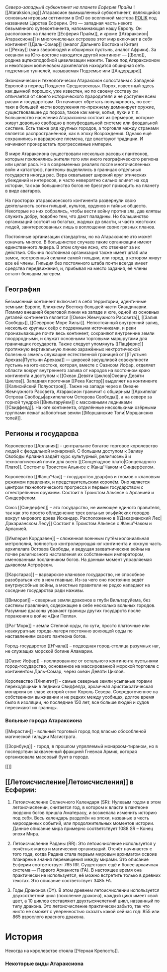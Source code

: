 *Северо-западный субконтинет на планете Есферия Прайм*
![[Ataraksion.jpg]]
Атараксион вымышленный субконтинент, являющийся основным игровым сеттингом в DnD во вселенной мастера [POLIK](https://x.com/POLIKstarik) под названием Царства Есферии. Это — западная часть некого безымянного супеконтинента, напоминающая нашу Европу. Он расположен на планете [[Есферия Прайм]], и кроме [[Атараксион|Атараксиона]] и многочисленых островов этот мир включает в себя континент [[Даль-Сомар]] (аналог Дальнего Востока и Китая) и [[Рехау]] (мир зверолюдей и обширных пустынь, аналог Африки). За океаном на Юго-востоке находится другой континент — [[Боло]], родина ацтекоподобной цивилизации нежити. Также под Атараксионом и некоторым количесвом архипелагов находится обширная сеть подземных туннелей, называемая Подземье или [[Андердарк]].

Экономически и технологически Атараксион сопоставим с Западной Европой в период Позднего Средневековья. Порох, известный здесь как дымной порошок, уже известен, но по своему составу он отличается от своего исторического прародителя и не доступен всем расам и государствам. Он начинает обретать популярность, но все-таки в большей части вооружения по-прежнему доминирует оружие, существовавшее до пороха, такое как мечи, копья, луки и т. п. Большинство населения Атараксиона состоит из фермеров, которые живут довольно свободно в полуфеодальной системе или феодальной системе. Есть также ряд крупных городов, а торговля между странами является распространённой, как в эпоху Возрождения. Однако ещё сохранились и варварские племена, где властвуют традиции. И начинают произрастать прогрессивные империи.

В мире Атараксиона существовали несколько расовых пантеонов, которым поклонялись жители того или иного географического региона или целая раса. Но в современных реалиях после многочисленных войн и катастроф, пантеоны выделились в границах отдельных государств иногда рас. Вера охватывает широкий круг этических убеждений и интересов, и часто невероятно сильно влияет на ход истории, так как большинство богов не брезгуют приходить на планету в виде аватаров.

На просторах атараксионского континента развернули свою деятельность сотни гильдий, культов, орденов и тайных обществ. Некоторые из них собрались, чтобы вести войну против зла, дав клятвы служить добру, подобно тем, что дают паладины. Но большинство организаций состоят из богатых, жадных до власти, и часто жестоких людей, заинтересованных лишь в воплощении своих грязных планов.

Постоянные организации стандартны, но на Атараксионе это может означать многое. В большинстве случаев такие организации имеют единственного лидера. В этом случае ясно, кто отвечает за их действия. Обычно постоянная организация также имеет штаб или замок, построенный силами самой гильдии, или город, в котором живут все её члены. Гильдия без постоянного штаба почти всегда имеет средства передвижения, и, прибывая на место задания, её члены встают большим лагерем.

## География

Безымянный континент включает в себя территории, идентичные земным: Европе, ближнему Востоку большей части Скандинавии. Помимо внешней береговой линии на западе и юге, одной из основных деталей континента является [[Океан Жемчужного Рассвета]], [[Залив Свободы]], [[Северное Море Хильт]]. Непостоянный внутренний залив, несколько крупных озёр с подземными источниками, и реки пронизывающие почти весь континент, сохраняют внутренние земли плодородными, и служат основными торговыми маршрутами для граничащих государств. Также следует упомянуть [[Пацферис]] протяжную вертикальную линию заражённых нектротической болезнью земель служащие естественной границей от [[Пустыня Арехаза|Пустыни Арехаза]] — широкой засушливой совокупности пустынь на юго-востоке, которая, вместе с Оазисом Исфар, отделяет области вокруг внутреннего залива от народов на восточном краю континента и доступом к [[Океан Девяти Циклов|Океану Девяти Циклов]]. Западная проточная [[Река Кастор]] выделяет на континенте [[Калисийский Полуостров]]. Также на западе через в Океане Жемчужного Рассвета, Атараксион граничит с обширным [[Архипелаг Острова Свободы|архипелагом Осторова Свободы]], а на севере за горной тундрой [[Вильтаруйем]] с массивными ледниками [[Свидфелд]]. На юге континента, отделённые несколькими озёрными группами лежат заболотные земли [[Моршанские Топи|Моршанских топей]].

## Регионы и государсва

Королевство [[Арлания]] – центральное богатое торговое королевство людей с феодальной монархией. С большим доступом к Заливу Свободы Арлания задаёт курс культурный, религиозный и технологический почти для всего [[Сонцепадное плато|Сонцепадного Плато]]. Состоит в Троистом Альянсе с Жанш'Чаком и Синдерфелом.

Королевство [[Жанш'Чак]] – государство дварфов и гномов с клановым режимом правления, и представительским королём. Оно является центром технологического прогресса и первым государством с огнестрельным оружием. Состоит в Троистом Альянсе с Арланией и Синдерфелом.

Союз [[Синдерфел]] – это государство, не имеющее единого правителя, так как это просто обледенение трех вольных эльфийских городов вокруг мирового древа Искандер. Расположенно в [[Дакарианский Лес|Дакарианском Лесу]] Состоит в Троистом Альянсе с Жанш'Чаком и Арланией.

[[Империя Кордаэвен]] – сложенная военным путём колониальная метрополия, полностью контролирующая юг континента и южную часть архипелага Остовов Свободы, и ведущая захватнические войны на почве религиозного наставления их собственным императором, именованным посланником богов. На данным момент управляемая дьяволом Астрофеем.

[[Карстарас]] – варварское клановое государство, не способное разобраться кто в нем главные. Из-за чего оно постоянно ведёт внутриусобные войны, а местные правители не редко нападают на соседние государства ради наживы.

[[Виморал]] – северные земли драконов в глуби Вильтаруйема, без системы правления, содержащее в себе несколько вольных городов. Разумные драконы уважают границы других государств после поражения в войне «Дни Пепла».

[[Раг'Морк]] – земли Степной орды, по сути, просто платочные или неаккуратные города-лагеря постоянно воюющей орды по наставлениям своего пантеона богов.

Город-государство [[Н'чала]] – подводная город-столица разумных наг, не служащих морской богине Аламарии.

[[Оазис Исфар]] - изолированное от остального континента пустынями город-государство, основанное на массированной морской торговле с континентом Даль-Сомар, через океан Девяти Циклов.

Королевство [[Хилигит]] - самые северные земли усыпаные горами переходящими в ледники Свидфелда, архаичная аристократическая монархия во главе которой стоит Король Севера. Сосредоточенное на собственном выживании и не редких между усобицах, долгое время было в изоляции, но последние 150 лет, все больше людей и судов пересикают их границы.

### Вольные города Атараксиона

[[Мирастин]] - вольный торговый город под власью обособленой магической гильдии Магистрата. 

[[Зорнбунд]] - город, в прошлом упрвляемый монархом-тираном, но в последствии захваченный фракцией Гневная Армия, которая организовала массовый бунт в городе. 

[[]]

## [[Летоисчисление|Летоисчисления]] в Есферии:

1. Летоисчисление Солнечного Календаря (SR): Нулевым годом в этом летоисчислении, считается год, в котором к власти в пантеоне людских богов пришла Аматерасу, и возжелала изменить историю под себя. Весь календарь разделён на эпохи, названые в честь мирозданных событий, или продолжительных моментов истории. Данное описание мира примерно соответствует 1088 SR – Конец эпохи Мира.

2. Летоисчисление Раданы (RR): Это летоисчисление используется у почётных магов и магических организаций. Отсчёт начинается с того года, когда Радана стала первым мировым архимагом освоив планарные знания перемещения между мирами. Это описание Есферии соответствует 765 RR. Существует ещё и более архаичная система — Первого Арканиста (FA). В настоящее время она практически не используется, её можно встретить только в древних текстах. Это описание соответствует 3485 FA.

3. Годы Драконов (DY). В этом древнем летоисчислении используется двухсотлетний цикл (поколение дракона), каждый цикл имеет свой цвет, а 10 циклов составляют двухтысячелетний цикл, названный по типу дракона. Это летоисчисление практически забыто, так что никто не сможет с уверенностью сказать какой сейчас год: 855 или 865 взрослого красного дракона.

# История
Некогда на королевстве стояла [[Черная Крепость]].

### Некоторые виды Атараксиона
